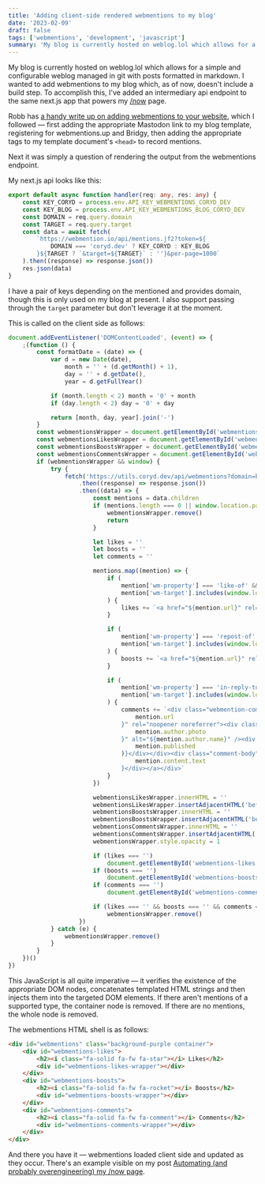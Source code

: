 ```yaml
---
title: 'Adding client-side rendered webmentions to my blog'
date: '2023-02-09'
draft: false
tags: ['webmentions', 'development', 'javascript']
summary: 'My blog is currently hosted on weblog.lol which allows for a simple and configurable weblog managed in git with posts formatted in markdown.'
---
```


My blog is currently hosted on weblog.lol which allows for a simple and configurable weblog managed in git with posts formatted in markdown. I wanted to add webmentions to my blog which, as of now, doesn't include a build step. To accomplish this, I've added an intermediary api endpoint to the same next.js app that powers my [/now](https://coryd.dev/now) page.<!-- excerpt -->

Robb has [a handy write up on adding webmentions to your website](https://rknight.me/adding-webmentions-to-your-site/), which I followed — first adding the appropriate Mastodon link to my blog template, registering for webmentions.up and Bridgy, then adding the appropriate tags to my template document's `<head>` to record mentions.

Next it was simply a question of rendering the output from the webmentions endpoint.

My next.js api looks like this:

```typescript
export default async function handler(req: any, res: any) {
    const KEY_CORYD = process.env.API_KEY_WEBMENTIONS_CORYD_DEV
    const KEY_BLOG = process.env.API_KEY_WEBMENTIONS_BLOG_CORYD_DEV
    const DOMAIN = req.query.domain
    const TARGET = req.query.target
    const data = await fetch(
        `https://webmention.io/api/mentions.jf2?token=${
            DOMAIN === 'coryd.dev' ? KEY_CORYD : KEY_BLOG
        }${TARGET ? `&target=${TARGET}` : ''}&per-page=1000`
    ).then((response) => response.json())
    res.json(data)
}
```

I have a pair of keys depending on the mentioned and provides domain, though this is only used on my blog at present. I also support passing through the `target` parameter but don't leverage it at the moment.

This is called on the client side as follows:

```javascript
document.addEventListener('DOMContentLoaded', (event) => {
    ;(function () {
        const formatDate = (date) => {
            var d = new Date(date),
                month = '' + (d.getMonth() + 1),
                day = '' + d.getDate(),
                year = d.getFullYear()

            if (month.length < 2) month = '0' + month
            if (day.length < 2) day = '0' + day

            return [month, day, year].join('-')
        }
        const webmentionsWrapper = document.getElementById('webmentions')
        const webmentionsLikesWrapper = document.getElementById('webmentions-likes-wrapper')
        const webmentionsBoostsWrapper = document.getElementById('webmentions-boosts-wrapper')
        const webmentionsCommentsWrapper = document.getElementById('webmentions-comments-wrapper')
        if (webmentionsWrapper && window) {
            try {
                fetch('https://utils.coryd.dev/api/webmentions?domain=blog.coryd.dev')
                    .then((response) => response.json())
                    .then((data) => {
                        const mentions = data.children
                        if (mentions.length === 0 || window.location.pathname === '/') {
                            webmentionsWrapper.remove()
                            return
                        }

                        let likes = ''
                        let boosts = ''
                        let comments = ''

                        mentions.map((mention) => {
                            if (
                                mention['wm-property'] === 'like-of' &&
                                mention['wm-target'].includes(window.location.href)
                            ) {
                                likes += `<a href="${mention.url}" rel="noopener noreferrer"><img class="avatar" src="${mention.author.photo}" alt="${mention.author.name}" /></a>`
                            }

                            if (
                                mention['wm-property'] === 'repost-of' &&
                                mention['wm-target'].includes(window.location.href)
                            ) {
                                boosts += `<a href="${mention.url}" rel="noopener noreferrer"><img class="avatar" src="${mention.author.photo}" alt="${mention.author.name}" /></a>`
                            }

                            if (
                                mention['wm-property'] === 'in-reply-to' &&
                                mention['wm-target'].includes(window.location.href)
                            ) {
                                comments += `<div class="webmention-comment"><a href="${
                                    mention.url
                                }" rel="noopener noreferrer"><div class="webmention-comment-top"><img class="avatar" src="${
                                    mention.author.photo
                                }" alt="${mention.author.name}" /><div class="time">${formatDate(
                                    mention.published
                                )}</div></div><div class="comment-body">${
                                    mention.content.text
                                }</div></a></div>`
                            }
                        })

                        webmentionsLikesWrapper.innerHTML = ''
                        webmentionsLikesWrapper.insertAdjacentHTML('beforeEnd', likes)
                        webmentionsBoostsWrapper.innerHTML = ''
                        webmentionsBoostsWrapper.insertAdjacentHTML('beforeEnd', boosts)
                        webmentionsCommentsWrapper.innerHTML = ''
                        webmentionsCommentsWrapper.insertAdjacentHTML('beforeEnd', comments)
                        webmentionsWrapper.style.opacity = 1

                        if (likes === '')
                            document.getElementById('webmentions-likes').innerHTML === ''
                        if (boosts === '')
                            document.getElementById('webmentions-boosts').innerHTML === ''
                        if (comments === '')
                            document.getElementById('webmentions-comments').innerHTML === ''

                        if (likes === '' && boosts === '' && comments === '')
                            webmentionsWrapper.remove()
                    })
            } catch (e) {
                webmentionsWrapper.remove()
            }
        }
    })()
})
```

This JavaScript is all quite imperative — it verifies the existence of the appropriate DOM nodes, concatenates templated HTML strings and then injects them into the targeted DOM elements. If there aren't mentions of a supported type, the container node is removed. If there are no mentions, the whole node is removed.

The webmentions HTML shell is as follows:

```html
<div id="webmentions" class="background-purple container">
    <div id="webmentions-likes">
        <h2><i class="fa-solid fa-fw fa-star"></i> Likes</h2>
        <div id="webmentions-likes-wrapper"></div>
    </div>
    <div id="webmentions-boosts">
        <h2><i class="fa-solid fa-fw fa-rocket"></i> Boosts</h2>
        <div id="webmentions-boosts-wrapper"></div>
    </div>
    <div id="webmentions-comments">
        <h2><i class="fa-solid fa-fw fa-comment"></i> Comments</h2>
        <div id="webmentions-comments-wrapper"></div>
    </div>
</div>
```

And there you have it — webmentions loaded client side and updated as they occur. There's an example visible on my post [Automating (and probably overengineering) my /now page](https://blog.coryd.dev/2023/02/automatingandprobablyoverengineeringmy-nowpage#webmentions).
